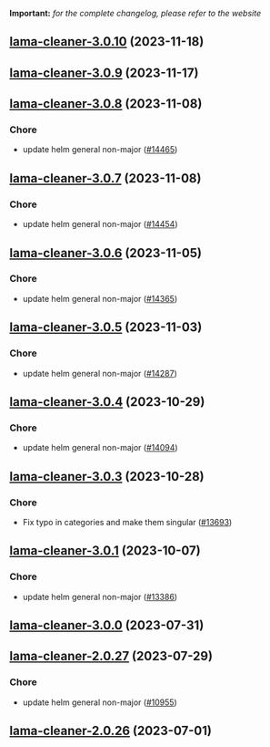 **Important:**
*for the complete changelog, please refer to the website*







## [lama-cleaner-3.0.10](https://github.com/truecharts/charts/compare/lama-cleaner-3.0.9...lama-cleaner-3.0.10) (2023-11-18)




## [lama-cleaner-3.0.9](https://github.com/truecharts/charts/compare/lama-cleaner-3.0.8...lama-cleaner-3.0.9) (2023-11-17)




## [lama-cleaner-3.0.8](https://github.com/truecharts/charts/compare/lama-cleaner-3.0.7...lama-cleaner-3.0.8) (2023-11-08)

### Chore

- update helm general non-major ([#14465](https://github.com/truecharts/charts/issues/14465))
  
  


## [lama-cleaner-3.0.7](https://github.com/truecharts/charts/compare/lama-cleaner-3.0.6...lama-cleaner-3.0.7) (2023-11-08)

### Chore

- update helm general non-major ([#14454](https://github.com/truecharts/charts/issues/14454))
  
  


## [lama-cleaner-3.0.6](https://github.com/truecharts/charts/compare/lama-cleaner-3.0.5...lama-cleaner-3.0.6) (2023-11-05)

### Chore

- update helm general non-major ([#14365](https://github.com/truecharts/charts/issues/14365))
  
  


## [lama-cleaner-3.0.5](https://github.com/truecharts/charts/compare/lama-cleaner-3.0.4...lama-cleaner-3.0.5) (2023-11-03)

### Chore

- update helm general non-major ([#14287](https://github.com/truecharts/charts/issues/14287))
  
  


## [lama-cleaner-3.0.4](https://github.com/truecharts/charts/compare/lama-cleaner-3.0.3...lama-cleaner-3.0.4) (2023-10-29)

### Chore

- update helm general non-major ([#14094](https://github.com/truecharts/charts/issues/14094))
  
  


## [lama-cleaner-3.0.3](https://github.com/truecharts/charts/compare/lama-cleaner-3.0.1...lama-cleaner-3.0.3) (2023-10-28)

### Chore

- Fix typo in categories and make them singular ([#13693](https://github.com/truecharts/charts/issues/13693))
  
  


## [lama-cleaner-3.0.1](https://github.com/truecharts/charts/compare/lama-cleaner-3.0.0...lama-cleaner-3.0.1) (2023-10-07)

### Chore

- update helm general non-major ([#13386](https://github.com/truecharts/charts/issues/13386))
  
  



## [lama-cleaner-3.0.0](https://github.com/truecharts/charts/compare/lama-cleaner-2.0.27...lama-cleaner-3.0.0) (2023-07-31)




## [lama-cleaner-2.0.27](https://github.com/truecharts/charts/compare/lama-cleaner-2.0.26...lama-cleaner-2.0.27) (2023-07-29)

### Chore

- update helm general non-major ([#10955](https://github.com/truecharts/charts/issues/10955))
  
  


## [lama-cleaner-2.0.26](https://github.com/truecharts/charts/compare/lama-cleaner-2.0.25...lama-cleaner-2.0.26) (2023-07-01)

